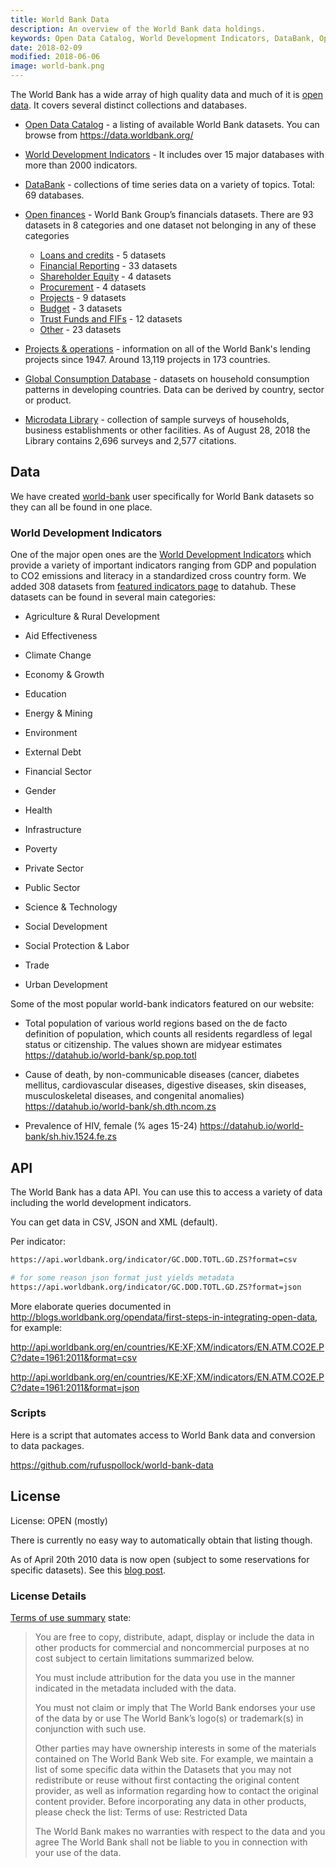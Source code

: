 ```yaml
---
title: World Bank Data
description: An overview of the World Bank data holdings.
keywords: Open Data Catalog, World Development Indicators, DataBank, Open finances, Global Consumption Database, Microdata Library
date: 2018-02-09
modified: 2018-06-06
image: world-bank.png
---
```


The World Bank has a wide array of high quality data and much of it is [open data][]. It covers several distinct collections and databases.

* [Open Data Catalog][] - a listing of available World Bank datasets. You can browse from https://data.worldbank.org/

* [World Development Indicators][] - It includes over 15 major databases with more than 2000 indicators.

* [DataBank][] - collections of time series data on a variety of topics. Total: 69 databases.

* [Open finances][] - World Bank Group’s financials datasets. There are 93 datasets in 8 categories and one dataset not belonging in any of these categories
  * [Loans and credits][] - 5 datasets
  * [Financial Reporting][] - 33 datasets
  * [Shareholder Equity][] - 4 datasets
  * [Procurement][] - 4 datasets
  * [Projects][] - 9 datasets
  * [Budget][] - 3 datasets
  * [Trust Funds and FIFs][] - 12 datasets
  * [Other][] - 23 datasets

* [Projects & operations][] - information on all of the World Bank's lending projects since 1947. Around 13,119 projects in 173 countries.

* [Global Consumption Database][] - datasets on household consumption patterns in developing countries. Data can be derived by country, sector or product.

* [Microdata Library][] - collection of sample surveys of households, business establishments or other facilities. As of August 28, 2018 the Library contains 2,696 surveys and 2,577 citations.

[Open Data Catalog]: http://datacatalog.worldbank.org/
[World Development Indicators]:https://data.worldbank.org/products/wdi
[DataBank]:http://databank.worldbank.org/data/home.aspx
[Open finances]:https://finances.worldbank.org/
[Loans and credits]:https://finances.worldbank.org/browse?category=Loans+and+Credits&limitTo=datasets
[Financial Reporting]:https://finances.worldbank.org/browse?category=Financial+Reporting&limitTo=datasets
[Shareholder Equity]:https://finances.worldbank.org/browse?category=Shareholder+Equity&limitTo=datasets
[Procurement]:https://finances.worldbank.org/browse?category=Procurement&limitTo=datasets
[Projects]:https://finances.worldbank.org/browse?category=Projects&limitTo=datasets
[Budget]:https://finances.worldbank.org/browse?category=Budget&limitTo=datasets
[Trust Funds and FIFs]:https://finances.worldbank.org/browse?category=Trust+Funds+and+FIFs&limitTo=datasets
[Other]:https://finances.worldbank.org/browse?category=Other&limitTo=datasets
[Projects & operations]:http://projects.worldbank.org/
[Global Consumption Database]:http://datatopics.worldbank.org/consumption/
[Microdata Library]:http://microdata.worldbank.org/catalog
[open data]: https://opendefinition.org/
[featured indicators page]:https://data.worldbank.org/indicator?tab=featured

## Data

We have created [world-bank](https://datahub.io/world-bank) user specifically for World Bank datasets so they can all be found in one place.

### World Development Indicators

One of the major open ones are the [World Development Indicators][] which provide a variety of important indicators ranging from GDP and population to CO2 emissions and literacy in a standardized cross country form. We added 308 datasets from [featured indicators page][] to datahub. These datasets can be found in several main categories:

* Agriculture & Rural Development

* Aid Effectiveness

* Climate Change

* Economy & Growth

* Education

* Energy & Mining

* Environment

* External Debt

* Financial Sector

* Gender

* Health

* Infrastructure

* Poverty

* Private Sector

* Public Sector

* Science & Technology

* Social Development

* Social Protection & Labor

* Trade

* Urban Development

Some of the most popular world-bank indicators featured on our website:

* Total population of various world regions based on the de facto definition of population, which counts all residents regardless of legal status or citizenship. The values shown are midyear estimates https://datahub.io/world-bank/sp.pop.totl

* Cause of death, by non-communicable diseases (cancer, diabetes mellitus, cardiovascular diseases, digestive diseases, skin diseases, musculoskeletal diseases, and congenital anomalies) https://datahub.io/world-bank/sh.dth.ncom.zs

* Prevalence of HIV, female (% ages 15-24) https://datahub.io/world-bank/sh.hiv.1524.fe.zs

## API

The World Bank has a data API. You can use this to access a variety of data including the world development indicators.

You can get data in CSV, JSON and XML (default).

Per indicator:

```bash
https://api.worldbank.org/indicator/GC.DOD.TOTL.GD.ZS?format=csv

# for some reason json format just yields metadata
https://api.worldbank.org/indicator/GC.DOD.TOTL.GD.ZS?format=json
```

More elaborate queries documented in http://blogs.worldbank.org/opendata/first-steps-in-integrating-open-data, for example:

http://api.worldbank.org/en/countries/KE;XF;XM/indicators/EN.ATM.CO2E.PC?date=1961:2011&format=csv

http://api.worldbank.org/en/countries/KE;XF;XM/indicators/EN.ATM.CO2E.PC?date=1961:2011&format=json

### Scripts

Here is a script that automates access to World Bank data and conversion to data packages.

https://github.com/rufuspollock/world-bank-data


## License

License: OPEN (mostly)

There is currently no easy way to automatically obtain that listing though.

As of April 20th 2010 data is now open (subject to some reservations for specific datasets). See this [blog post](http://blog.okfn.org/2010/04/20/world-bank-opens-up-development-data/).

### License Details

[Terms of use summary](http://data.worldbank.org/summary-terms-of-use) state:

> You are free to copy, distribute, adapt, display or include the data in other products for commercial and noncommercial purposes at no cost subject to certain limitations summarized below.
>
> You must include attribution for the data you use in the manner indicated in the metadata included with the data.
>
> You must not claim or imply that The World Bank endorses your use of the data by or use The World Bank’s logo(s) or trademark(s) in conjunction with such use.
>
> Other parties may have ownership interests in some of the materials contained on The World Bank Web site. For example, we maintain a list of some specific data within the Datasets that you may not redistribute or reuse without first contacting the original content provider, as well as information regarding how to contact the original content provider. Before incorporating any data in other products, please check the list: Terms of use: Restricted Data
>
> The World Bank makes no warranties with respect to the data and you agree The World Bank shall not be liable to you in connection with your use of the data.
